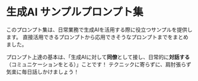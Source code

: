 # 生成AI サンプルプロンプト集

このプロンプト集は、日常業務で生成AIを活用する際に役立つサンプルを提供します。
直接活用できるプロンプトから応用できそうなプロンプトまでをまとめました。

プロンプト上達の基本は、「生成AIに対して**同僚**として接し、日常的に**対話する**（コミュニケーションをとる）」ことです！
テクニックに寄らずに、肩肘張らず気楽に毎日話しかけましょう！
